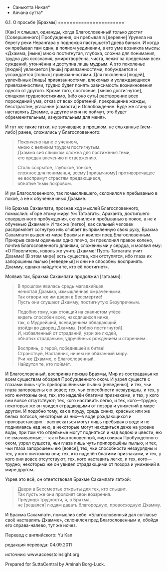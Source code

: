* Саньютта Никая*
* Аячана сутта*

6\.1\. О просьбе \[Брахмы\]
\=\=\=\=\=\=\=\=\=\=\=\=\=\=\=\=\=\=\=\=\=\=\=

\[Как\] я слышал, однажды, когда Благословенный только достиг \[Совершенного\] Пробуждения, он пребывал в \[деревне\] Урувела на берегу реки Нерангара у подножья пастушьего1 древа баньян\. И когда он пребывал там один, в полном уединении, в его уме возникла мысль: «Дхамма, \[ныне\] мною постигнутая, глубока, сложна для понимания, трудна для осознания, умиротворённа, чиста, лежит за пределами всех суждений, утончённа и доступна лишь мудрым\. А это поколенье \[людей\] увлекается \[лишь\] привязанностями, побуждается и услаждается \[только\] привязанностями\. Для поколенья \[людей\], увлечённых \[лишь\] привязанностями, влекомых и услаждающихся привязанностями, трудно будет понять зависимость возникновения одного от другого\. Кроме того, состояние, \[мною достигнутое\], слишком труднопостижимо, \[ибо оно суть\] растворение всех порождений ума, отказ от всех обретений, прекращение жажды, бесстрастие, угасание \[самости\] и Освобождение\. Буде же стану я наставлять Дхамме, а другие меня не поймут, это будет обременительным, изнурительным для меня»\.

И тут же такие гатхи, не звучавшие в прошлом, не слыханные \[кем\-либо\] ранее, сложились у Благословенного:

> Покончено ныне с учением,  
> мною с великим трудом постигнутым\.  
> Дхамма сия слишком сложна для постиженья теми,  
> кто предан влечению и отвержению\.  
>   
> Столь сокрытое, глубокое, тонкое,  
> сложное для пониманья, всему \[привычному\] противоречащее  
> не воспримут страстям предающиеся,  
> объятые тьмы покровом\.

И ум Благословенного, так помыслившего, склонился к пребыванью в покое, а не к обученье иных Дхамме\.

Но Брахма Сахампати, прознав ход мыслей Благословенного, помыслил: «Горе этому миру\! Ум Татхагаты, Араханта, достигшего совершенного пробуждения, склонился к пребыванью в покое, а не к обученью Дхамме\!» И так же \[легко\], как сильный человек распрямляет согнутую иль сгибает выпрямленную свою руку, Брахма Сахампати вышел из мира Брахмы и явился пред Благословенным\. Прикрыв своим одеяньем одно плечо, он преклонил правое колено, почтив Благословенного дланями, сложенными у сердца, и молвил ему: «О Повелитель, изволь же учить Дхамме\! Пусть Татхагата учит Дхамме\! \[В этом мире\] есть существа, кои отступятся, ибо глаза их запорошены пылью \[неведенья\] и они не способны воспринять Дхамму, однако найдутся те, кто её постигнет»\.

Молвив так, Брахма Сахампати продолжил \[гатхами\]:

> В прошлом явилась средь магадхийцев  
> нечистая Дхамма, измышленная омрачёнными\.  
> Так отвори же им двери в Бессмертие\!  
> Пусть они слушают Дхамму, постигнутую Безупречным\.  
>   
> Подобно тому, как стоящий на скалистом утёсе  
> видеть способен всех, находящихся ниже,  
> так, о Мудрейший, всевиденьем обладающий,  
> взойди во дворец Дхаммы, \[тобою постигнутой\]\.  
> И, избавленный от страданий, узри же людей,  
> объятых страданьем, удручённых рождением и старением\.  
>   
> Воспрянь, о герой, победившей в битве\!  
> Странствуй, Наставник, ничем не обязанный миру\.  
> Учи же Дхамме, о Благословенный\.  
> Найдутся те, кто поймёт\.

И Благословенный, восприняв призыв Брахмы, Мир из состраданья ко всем существам обозрел Пробужденного оком\. И узрел существ с глазами лишь чуть припорошёнными пылью \[неведенья\], и тех, чьи глаза запорошены ею вовсе; тех, чьи способности незаурядны, и тех, у кого ничтожны они; тех, кто наделён благими признаками, и тех, у кого они вовсе отсутствуют; тех, кого наставить легко, и тех, кого—трудно; некоторых же он увидел страдающими от позора и унижений в мире другом\. И подобно тому, как в пруду, средь синих, красных или же белых лотосов, некоторые из них—в воде рождающихся и произрастающих—распускаться могут лишь пребывая в воде и не поднимаясь над нею, а некоторые могут находиться даже на уровне воды, при том что отдельные могут подняться и над водою и цвести, ею не смачиваемые,—так и Благословенный, мир озирая Пробужденного оком, узрел существ, чьи глаза лишь чуть припорошёны пылью, и тех, чьи глаза запорошены ею \[вовсе\], тех, чьи способности незаурядны и тех, у кого ничтожны они; тех, кто наделён благими признаками, и тех, у кого они вовсе отсутствуют; тех, кого наставить легко, и тех, кого—трудно; некоторых же он увидел страдающими от позора и унижений в мире другом\.\.

Узрев это всё, он ответствовал Брахме Сахампати гатхой:

> Двери в Бессмертье открыты для тех, кто слышит\.  
> Так пусть же они прояснят свои воззрения\.  
> Предвидя трудности, я, о Брахма,  
> не \[решался\] людям давать благородную, превосходную Дхамму\.

И Брахма Сахампати, помыслив себе: «Благословенный дал согласье своё наставлять Дхамме», склонился пред Благословенным и, обойдя его справа\-налево, тут же исчез\.

Перевод с английского: Yu Kan

редакция перевода: 04\.09\.2011

источник: www\.accesstoinsight\.org

Prepared for SuttaCentral by Aminah Borg\-Luck\.